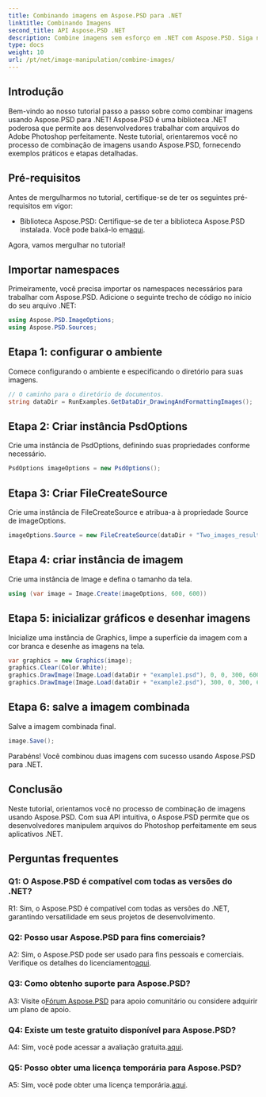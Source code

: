```yaml
---
title: Combinando imagens em Aspose.PSD para .NET
linktitle: Combinando Imagens
second_title: API Aspose.PSD .NET
description: Combine imagens sem esforço em .NET com Aspose.PSD. Siga nosso tutorial passo a passo para uma manipulação perfeita de imagens.
type: docs
weight: 10
url: /pt/net/image-manipulation/combine-images/
---
```

## Introdução

Bem-vindo ao nosso tutorial passo a passo sobre como combinar imagens usando Aspose.PSD para .NET! Aspose.PSD é uma biblioteca .NET poderosa que permite aos desenvolvedores trabalhar com arquivos do Adobe Photoshop perfeitamente. Neste tutorial, orientaremos você no processo de combinação de imagens usando Aspose.PSD, fornecendo exemplos práticos e etapas detalhadas.

## Pré-requisitos

Antes de mergulharmos no tutorial, certifique-se de ter os seguintes pré-requisitos em vigor:

-  Biblioteca Aspose.PSD: Certifique-se de ter a biblioteca Aspose.PSD instalada. Você pode baixá-lo em[aqui](https://releases.aspose.com/psd/net/).

Agora, vamos mergulhar no tutorial!

## Importar namespaces

Primeiramente, você precisa importar os namespaces necessários para trabalhar com Aspose.PSD. Adicione o seguinte trecho de código no início do seu arquivo .NET:

```csharp
using Aspose.PSD.ImageOptions;
using Aspose.PSD.Sources;
```

## Etapa 1: configurar o ambiente

Comece configurando o ambiente e especificando o diretório para suas imagens.

```csharp
// O caminho para o diretório de documentos.
string dataDir = RunExamples.GetDataDir_DrawingAndFormattingImages();
```

## Etapa 2: Criar instância PsdOptions

Crie uma instância de PsdOptions, definindo suas propriedades conforme necessário.

```csharp
PsdOptions imageOptions = new PsdOptions();
```

## Etapa 3: Criar FileCreateSource

Crie uma instância de FileCreateSource e atribua-a à propriedade Source de imageOptions.

```csharp
imageOptions.Source = new FileCreateSource(dataDir + "Two_images_result_out.psd", false);
```

## Etapa 4: criar instância de imagem

Crie uma instância de Image e defina o tamanho da tela.

```csharp
using (var image = Image.Create(imageOptions, 600, 600))
```

## Etapa 5: inicializar gráficos e desenhar imagens

Inicialize uma instância de Graphics, limpe a superfície da imagem com a cor branca e desenhe as imagens na tela.

```csharp
var graphics = new Graphics(image);
graphics.Clear(Color.White);
graphics.DrawImage(Image.Load(dataDir + "example1.psd"), 0, 0, 300, 600);
graphics.DrawImage(Image.Load(dataDir + "example2.psd"), 300, 0, 300, 600);
```

## Etapa 6: salve a imagem combinada

Salve a imagem combinada final.

```csharp
image.Save();
```

Parabéns! Você combinou duas imagens com sucesso usando Aspose.PSD para .NET.

## Conclusão

Neste tutorial, orientamos você no processo de combinação de imagens usando Aspose.PSD. Com sua API intuitiva, o Aspose.PSD permite que os desenvolvedores manipulem arquivos do Photoshop perfeitamente em seus aplicativos .NET.

## Perguntas frequentes

### Q1: O Aspose.PSD é compatível com todas as versões do .NET?

R1: Sim, o Aspose.PSD é compatível com todas as versões do .NET, garantindo versatilidade em seus projetos de desenvolvimento.

### Q2: Posso usar Aspose.PSD para fins comerciais?

A2: Sim, o Aspose.PSD pode ser usado para fins pessoais e comerciais. Verifique os detalhes do licenciamento[aqui](https://purchase.aspose.com/buy).

### Q3: Como obtenho suporte para Aspose.PSD?

 A3: Visite o[Fórum Aspose.PSD](https://forum.aspose.com/c/psd/34) para apoio comunitário ou considere adquirir um plano de apoio.

### Q4: Existe um teste gratuito disponível para Aspose.PSD?

 A4: Sim, você pode acessar a avaliação gratuita.[aqui](https://releases.aspose.com/).

### Q5: Posso obter uma licença temporária para Aspose.PSD?

A5: Sim, você pode obter uma licença temporária.[aqui](https://purchase.aspose.com/temporary-license/).